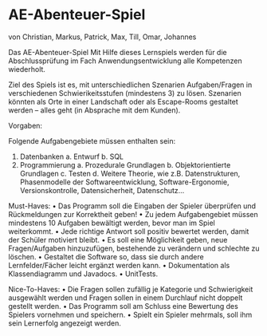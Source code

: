 # AE-Abenteuer-Spiel
von Christian, Markus, Patrick, Max, Till, Omar, Johannes


Das AE-Abenteuer-Spiel
Mit Hilfe dieses Lernspiels werden für die Abschlussprüfung im Fach Anwendungsentwicklung alle Kompetenzen wiederholt. 

Ziel des Spiels ist es, mit unterschiedlichen Szenarien Aufgaben/Fragen in verschiedenen Schwierikeitsstufen (mindestens 3) zu lösen. Szenarien könnten als Orte in einer Landschaft oder als Escape-Rooms gestaltet werden – alles geht (in Absprache mit dem Kunden).

Vorgaben:

Folgende Aufgabengebiete müssen enthalten sein:
1.	Datenbanken 
a.	Entwurf 
b.	SQL
2.	Programmierung 
a.	Prozedurale Grundlagen 
b.	Objektorientierte Grundlagen
c.	Testen
d.	Weitere Theorie, wie z.B. Datenstrukturen, Phasenmodelle der Softwareentwicklung, Software-Ergonomie, Versionskontrolle, Datensicherheit, Datenschutz…

Must-Haves:
•	Das Programm soll die Eingaben der Spieler überprüfen und Rückmeldungen zur Korrektheit geben! 
•	Zu jedem Aufgabengebiet müssen mindestens 10 Aufgaben bewältigt werden, bevor man im Spiel weiterkommt.
•	Jede richtige Antwort soll positiv bewertet werden, damit der Schüler motiviert bleibt. 
•	Es soll eine Möglichkeit geben, neue Fragen/Aufgaben hinzuzufügen, bestehende zu verändern und schlechte zu löschen.
•	Gestaltet die Software so, dass sie durch andere Lernfelder/Fächer leicht ergänzt werden kann.
•	Dokumentation als Klassendiagramm und Javadocs.
•	UnitTests.

Nice-To-Haves:
•	Die Fragen sollen zufällig je Kategorie und Schwierigkeit ausgewählt werden und Fragen sollen in einem Durchlauf nicht doppelt gestellt werden.
•	Das Programm soll am Schluss eine Bewertung des Spielers vornehmen und speichern. 
•	Spielt ein Spieler mehrmals, soll ihm sein Lernerfolg angezeigt werden.
